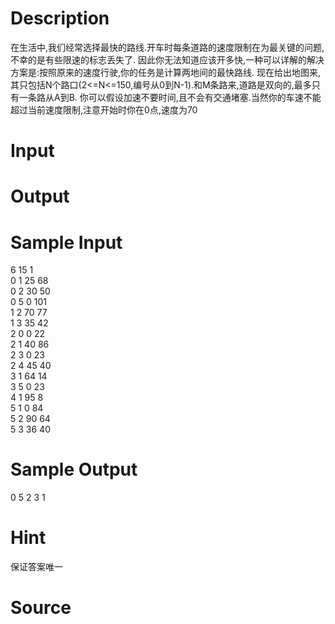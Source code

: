 
# Description

<div class="content">在生活中,我们经常选择最快的路线.开车时每条道路的速度限制在为最关键的问题,不幸的是有些限速的标志丢失了.
因此你无法知道应该开多快,一种可以详解的解决方案是:按照原来的速度行驶,你的任务是计算两地间的最快路线.
现在给出地图来,其只包括N个路口(2&lt;=N&lt;=150,编号从0到N-1).和M条路来,道路是双向的,最多只有一条路从A到B.
你可以假设加速不要时间,且不会有交通堵塞.当然你的车速不能超过当前速度限制,注意开始时你在0点,速度为70</div>

# Input

<div class="content"></div>

# Output

<div class="content"></div>

# Sample Input

<div class="content"><span class="sampledata">6 15 1<br/>
0 1 25 68<br/>
0 2 30 50<br/>
0 5 0 101<br/>
1 2 70 77<br/>
1 3 35 42<br/>
2 0 0 22<br/>
2 1 40 86<br/>
2 3 0 23<br/>
2 4 45 40<br/>
3 1 64 14<br/>
3 5 0 23<br/>
4 1 95 8<br/>
5 1 0 84<br/>
5 2 90 64<br/>
5 3 36 40<br/>
</span></div>

# Sample Output

<div class="content"><span class="sampledata">0 5 2 3 1<br/>
</span></div>

# Hint

<div class="content"><p>保证答案唯一</p></div>

# Source

<div class="content"><p><a href="problemset.php?search="></a></p></div>

